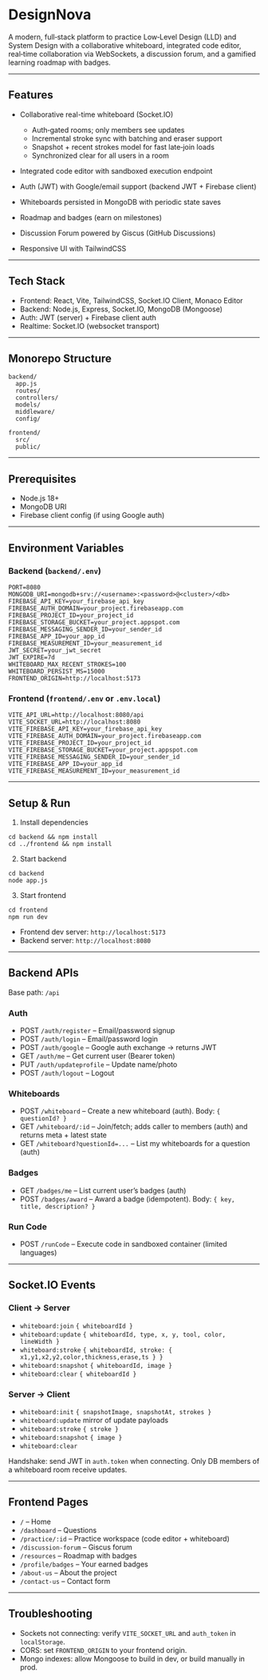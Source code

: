 # DesignNova

A modern, full‑stack platform to practice Low‑Level Design (LLD) and System Design with a collaborative whiteboard, integrated code editor, real‑time collaboration via WebSockets, a discussion forum, and a gamified learning roadmap with badges.

---

## Features

- Collaborative real-time whiteboard (Socket.IO)

  - Auth‑gated rooms; only members see updates
  - Incremental stroke sync with batching and eraser support
  - Snapshot + recent strokes model for fast late‑join loads
  - Synchronized clear for all users in a room

- Integrated code editor with sandboxed execution endpoint
- Auth (JWT) with Google/email support (backend JWT + Firebase client)
- Whiteboards persisted in MongoDB with periodic state saves
- Roadmap and badges (earn on milestones)
- Discussion Forum powered by Giscus (GitHub Discussions)
- Responsive UI with TailwindCSS

---

## Tech Stack

- Frontend: React, Vite, TailwindCSS, Socket.IO Client, Monaco Editor
- Backend: Node.js, Express, Socket.IO, MongoDB (Mongoose)
- Auth: JWT (server) + Firebase client auth
- Realtime: Socket.IO (websocket transport)

---

## Monorepo Structure

```
backend/
  app.js
  routes/
  controllers/
  models/
  middleware/
  config/

frontend/
  src/
  public/
```

---

## Prerequisites

- Node.js 18+
- MongoDB URI
- Firebase client config (if using Google auth)

---

## Environment Variables

### Backend (`backend/.env`)

```
PORT=8080
MONGODB_URI=mongodb+srv://<username>:<password>@<cluster>/<db>
FIREBASE_API_KEY=your_firebase_api_key
FIREBASE_AUTH_DOMAIN=your_project.firebaseapp.com
FIREBASE_PROJECT_ID=your_project_id
FIREBASE_STORAGE_BUCKET=your_project.appspot.com
FIREBASE_MESSAGING_SENDER_ID=your_sender_id
FIREBASE_APP_ID=your_app_id
FIREBASE_MEASUREMENT_ID=your_measurement_id
JWT_SECRET=your_jwt_secret
JWT_EXPIRE=7d
WHITEBOARD_MAX_RECENT_STROKES=100
WHITEBOARD_PERSIST_MS=15000
FRONTEND_ORIGIN=http://localhost:5173
```

### Frontend (`frontend/.env` or `.env.local`)

```
VITE_API_URL=http://localhost:8080/api
VITE_SOCKET_URL=http://localhost:8080
VITE_FIREBASE_API_KEY=your_firebase_api_key
VITE_FIREBASE_AUTH_DOMAIN=your_project.firebaseapp.com
VITE_FIREBASE_PROJECT_ID=your_project_id
VITE_FIREBASE_STORAGE_BUCKET=your_project.appspot.com
VITE_FIREBASE_MESSAGING_SENDER_ID=your_sender_id
VITE_FIREBASE_APP_ID=your_app_id
VITE_FIREBASE_MEASUREMENT_ID=your_measurement_id
```

---

## Setup & Run

1. Install dependencies

```
cd backend && npm install
cd ../frontend && npm install
```

2. Start backend

```
cd backend
node app.js
```

3. Start frontend

```
cd frontend
npm run dev
```

- Frontend dev server: `http://localhost:5173`
- Backend server: `http://localhost:8080`

---

## Backend APIs

Base path: `/api`

### Auth

- POST `/auth/register` – Email/password signup
- POST `/auth/login` – Email/password login
- POST `/auth/google` – Google auth exchange → returns JWT
- GET `/auth/me` – Get current user (Bearer token)
- PUT `/auth/updateprofile` – Update name/photo
- POST `/auth/logout` – Logout

### Whiteboards

- POST `/whiteboard` – Create a new whiteboard (auth). Body: `{ questionId? }`
- GET `/whiteboard/:id` – Join/fetch; adds caller to members (auth) and returns meta + latest state
- GET `/whiteboard?questionId=...` – List my whiteboards for a question (auth)

### Badges

- GET `/badges/me` – List current user’s badges (auth)
- POST `/badges/award` – Award a badge (idempotent). Body: `{ key, title, description? }`

### Run Code

- POST `/runCode` – Execute code in sandboxed container (limited languages)

---

## Socket.IO Events

### Client → Server

- `whiteboard:join` `{ whiteboardId }`
- `whiteboard:update` `{ whiteboardId, type, x, y, tool, color, lineWidth }`
- `whiteboard:stroke` `{ whiteboardId, stroke: { x1,y1,x2,y2,color,thickness,erase,ts } }`
- `whiteboard:snapshot` `{ whiteboardId, image }`
- `whiteboard:clear` `{ whiteboardId }`

### Server → Client

- `whiteboard:init` `{ snapshotImage, snapshotAt, strokes }`
- `whiteboard:update` mirror of update payloads
- `whiteboard:stroke` `{ stroke }`
- `whiteboard:snapshot` `{ image }`
- `whiteboard:clear`

Handshake: send JWT in `auth.token` when connecting. Only DB members of a whiteboard room receive updates.

---

## Frontend Pages

- `/` – Home
- `/dashboard` – Questions
- `/practice/:id` – Practice workspace (code editor + whiteboard)
- `/discussion-forum` – Giscus forum
- `/resources` – Roadmap with badges
- `/profile/badges` – Your earned badges
- `/about-us` – About the project
- `/contact-us` – Contact form

---

## Troubleshooting

- Sockets not connecting: verify `VITE_SOCKET_URL` and `auth_token` in `localStorage`.
- CORS: set `FRONTEND_ORIGIN` to your frontend origin.
- Mongo indexes: allow Mongoose to build in dev, or build manually in prod.
